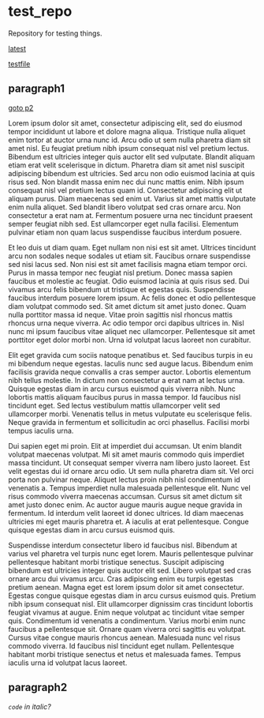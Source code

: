 # test_repo
Repository for testing things.

[latest](https://github.com/CreepNT/test_repo/releases/latest)

[testfile](folder/testfile.txt)

## paragraph1
[goto p2](README.md#paragraph2)

Lorem ipsum dolor sit amet, consectetur adipiscing elit, sed do eiusmod tempor incididunt ut labore et dolore magna aliqua. Tristique nulla aliquet enim tortor at auctor urna nunc id. Arcu odio ut sem nulla pharetra diam sit amet nisl. Eu feugiat pretium nibh ipsum consequat nisl vel pretium lectus. Bibendum est ultricies integer quis auctor elit sed vulputate. Blandit aliquam etiam erat velit scelerisque in dictum. Pharetra diam sit amet nisl suscipit adipiscing bibendum est ultricies. Sed arcu non odio euismod lacinia at quis risus sed. Non blandit massa enim nec dui nunc mattis enim. Nibh ipsum consequat nisl vel pretium lectus quam id. Consectetur adipiscing elit ut aliquam purus. Diam maecenas sed enim ut. Varius sit amet mattis vulputate enim nulla aliquet. Sed blandit libero volutpat sed cras ornare arcu. Non consectetur a erat nam at. Fermentum posuere urna nec tincidunt praesent semper feugiat nibh sed. Est ullamcorper eget nulla facilisi. Elementum pulvinar etiam non quam lacus suspendisse faucibus interdum posuere.

Et leo duis ut diam quam. Eget nullam non nisi est sit amet. Ultrices tincidunt arcu non sodales neque sodales ut etiam sit. Faucibus ornare suspendisse sed nisi lacus sed. Non nisi est sit amet facilisis magna etiam tempor orci. Purus in massa tempor nec feugiat nisl pretium. Donec massa sapien faucibus et molestie ac feugiat. Odio euismod lacinia at quis risus sed. Dui vivamus arcu felis bibendum ut tristique et egestas quis. Suspendisse faucibus interdum posuere lorem ipsum. Ac felis donec et odio pellentesque diam volutpat commodo sed. Sit amet dictum sit amet justo donec. Quam nulla porttitor massa id neque. Vitae proin sagittis nisl rhoncus mattis rhoncus urna neque viverra. Ac odio tempor orci dapibus ultrices in. Nisl nunc mi ipsum faucibus vitae aliquet nec ullamcorper. Pellentesque sit amet porttitor eget dolor morbi non. Urna id volutpat lacus laoreet non curabitur.

Elit eget gravida cum sociis natoque penatibus et. Sed faucibus turpis in eu mi bibendum neque egestas. Iaculis nunc sed augue lacus. Bibendum enim facilisis gravida neque convallis a cras semper auctor. Lobortis elementum nibh tellus molestie. In dictum non consectetur a erat nam at lectus urna. Quisque egestas diam in arcu cursus euismod quis viverra nibh. Nunc lobortis mattis aliquam faucibus purus in massa tempor. Id faucibus nisl tincidunt eget. Sed lectus vestibulum mattis ullamcorper velit sed ullamcorper morbi. Venenatis tellus in metus vulputate eu scelerisque felis. Neque gravida in fermentum et sollicitudin ac orci phasellus. Facilisi morbi tempus iaculis urna.

Dui sapien eget mi proin. Elit at imperdiet dui accumsan. Ut enim blandit volutpat maecenas volutpat. Mi sit amet mauris commodo quis imperdiet massa tincidunt. Ut consequat semper viverra nam libero justo laoreet. Est velit egestas dui id ornare arcu odio. Ut sem nulla pharetra diam sit. Vel orci porta non pulvinar neque. Aliquet lectus proin nibh nisl condimentum id venenatis a. Tempus imperdiet nulla malesuada pellentesque elit. Nunc vel risus commodo viverra maecenas accumsan. Cursus sit amet dictum sit amet justo donec enim. Ac auctor augue mauris augue neque gravida in fermentum. Id interdum velit laoreet id donec ultrices. Id diam maecenas ultricies mi eget mauris pharetra et. A iaculis at erat pellentesque. Congue quisque egestas diam in arcu cursus euismod quis.

Suspendisse interdum consectetur libero id faucibus nisl. Bibendum at varius vel pharetra vel turpis nunc eget lorem. Mauris pellentesque pulvinar pellentesque habitant morbi tristique senectus. Suscipit adipiscing bibendum est ultricies integer quis auctor elit sed. Libero volutpat sed cras ornare arcu dui vivamus arcu. Cras adipiscing enim eu turpis egestas pretium aenean. Magna eget est lorem ipsum dolor sit amet consectetur. Egestas congue quisque egestas diam in arcu cursus euismod quis. Pretium nibh ipsum consequat nisl. Elit ullamcorper dignissim cras tincidunt lobortis feugiat vivamus at augue. Enim neque volutpat ac tincidunt vitae semper quis. Condimentum id venenatis a condimentum. Varius morbi enim nunc faucibus a pellentesque sit. Ornare quam viverra orci sagittis eu volutpat. Cursus vitae congue mauris rhoncus aenean. Malesuada nunc vel risus commodo viverra. Id faucibus nisl tincidunt eget nullam. Pellentesque habitant morbi tristique senectus et netus et malesuada fames. Tempus iaculis urna id volutpat lacus laoreet.

## paragraph2
*`code` in italic?*
